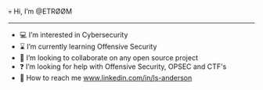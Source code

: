 💀 Hi, I’m @ETRØØM
***
- 💻 I’m interested in Cybersecurity
- ⌛ I’m currently learning Offensive Security
- 🔭 I’m looking to collaborate on any open source project
- ❓ I’m looking for help with Offensive Security, OPSEC and CTF's
- 🚩 How to reach me www.linkedin.com/in/ls-anderson

<!---
ETR00M/ETR00M is a ✨ special ✨ repository because its `README.md` (this file) appears on your GitHub profile.
You can click the Preview link to take a look at your changes.
--->
